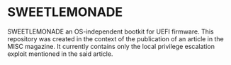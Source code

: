 # SWEETLEMONADE

SWEETLEMONADE an OS-independent bootkit for UEFI firmware. This repository was created in the context of the publication of an article in the MISC magazine. It currently contains only the local privilege escalation exploit mentioned in the said article.